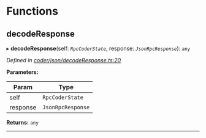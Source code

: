 

# Functions

<a id="decoderesponse"></a>

##  decodeResponse

▸ **decodeResponse**(self: *`RpcCoderState`*, response: *`JsonRpcResponse`*): `any`

*Defined in [coder/json/decodeResponse.ts:20](https://github.com/polkadot-js/api/blob/3e79ac5/packages/rpc-provider/src/coder/json/decodeResponse.ts#L20)*

**Parameters:**

| Param | Type |
| ------ | ------ |
| self | `RpcCoderState` |
| response | `JsonRpcResponse` |

**Returns:** `any`

___

